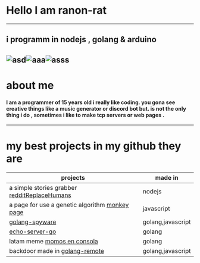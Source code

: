 
# Hello I am ranon-rat
--------------------------

## i programm in nodejs , golang & arduino


![asd](https://camo.githubusercontent.com/7709c59e8833fe26ce749da6506f8180a50a9bcbff346b0efbb9a9d675be7da6/68747470733a2f2f6d656469612e646973636f72646170702e6e65742f6174746163686d656e74732f3730363334393132363731393234323330322f3738343939323232383133363138393937332f396b2e706e67)![aaa](https://camo.githubusercontent.com/2251a8a9328392dabd00abee76b4ba91f390264d8608e6a23fe39bc90cbe02b3/68747470733a2f2f6d656469612e646973636f72646170702e6e65742f6174746163686d656e74732f3730363334393132363731393234323330322f3738343939323438393334353737373731342f4163397662787043704467574141414141456c46546b5375516d43432e706e67)![asss](https://www.infootec.net/wp-content/uploads/2018/02/Arduino.png)
---------------------------------------------
# about me

#### I am a programmer of 15 years old i really like coding. you gona see creative things like a music generator or discord bot but. is not the only thing i do , sometimes i like to make tcp servers or web pages .
---------------------------------------------
# my best projects in my github they are </h1>

| projects                                                                                            | made in           |
|-----------------------------------------------------------------------------------------------------|-------------------|
| a simple stories grabber [redditReplaceHumans](https://github.com/pythonBoy123/redditReplaceHumans) | nodejs            |
| a page for use a genetic algorithm [monkey page](https://ranon-rat.github.io/monkeyPage/)           | javascript        |
| [golang-spyware](https://github.com/ranon-rat/golang-spyware)                                       | golang,javascript |
| [echo-server-go](https://githåub.com/ranon-rat/echo-server-go)                                      | golang            |
| latam meme [momos en consola](https://github.com/ranon-rat/when-haces-tus-momos-en-consola)         | golang            |
| backdoor made in  [golang-remote](https://github.com/ranon-rat/golang-remote)                       | golang,javascript |

